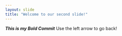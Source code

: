 ```yaml
---
layout: slide
title: "Welcome to our second slide!"
---
```

_**This is my Bold Commit**_
Use the left arrow to go back!
